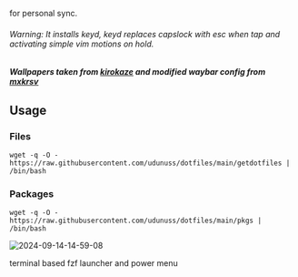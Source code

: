for personal sync. 
###### Warning: It installs keyd, keyd replaces capslock with esc when tap and activating simple vim motions on hold.
##### Wallpapers taken from [kirokaze](https://www.deviantart.com/kirokaze) and modified waybar config from [mxkrsv](https://github.com/mxkrsv/dotfiles/tree/master)
## Usage
### Files
```
wget -q -O - https://raw.githubusercontent.com/udunuss/dotfiles/main/getdotfiles | /bin/bash
```
### Packages
```
wget -q -O - https://raw.githubusercontent.com/udunuss/dotfiles/main/pkgs | /bin/bash
```

![2024-09-14-14-59-08](https://github.com/user-attachments/assets/8d4d67e7-57b3-416b-8f35-5450280beedd)

terminal based fzf launcher and power menu
